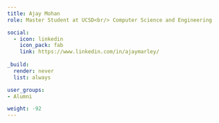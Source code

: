 ```yaml
---
title: Ajay Mohan
role: Master Student at UCSD<br/> Computer Science and Engineering

social:
  - icon: linkedin
    icon_pack: fab
    link: https://www.linkedin.com/in/ajaymarley/
    
_build:
  render: never
  list: always

user_groups:
- Alumni

weight: -92
---
```

